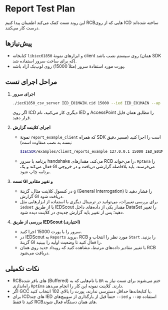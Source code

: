 # Report Test Plan

این روند تست کمک می‌کند اطمینان پیدا کنیم RCBهایی که از روی ICD ساخته شده‌اند درست کار می‌کنند.

## پیش‌نیازها
- کتابخانه `libiec61850` و ابزارهای نمونهٔ client روی سیستم نصب باشد (همان SDK که برای ساخت سرور استفاده شد).
- پورت مورد استفادهٔ سرور (مثلاً 15000) روی لوپ‌بک آزاد باشد.

## مراحل اجرای تست
1. **اجرای سرور**
   ```bash
   ./iec61850_csv_server IED_E01MAIN.cid 15000 --ied IED_E01MAIN --ap S1
   ```
   اگر روی ICD دیگری کار می‌کنید، نام IED و AccessPoint را مطابق همان فایل قرار دهید.

2. **اجرای کلاینت گزارش**
   - نمونهٔ `report_example_client` که همراه SDK است را اجرا کنید (مسیر دقیق بسته به نصب متفاوت است):
     ```bash
     $IECSDK/examples/client_reports_example 127.0.0.1 15000 IED_E01MAINLD0/LLN0$BR$brcbAlarm
     ```
   - برنامه با سرور handshake می‌کند، مقدارهای RCB را می‌خواند، `RptEna` را فعال می‌کند و یک GI می‌فرستد. باید بلافاصله گزارشی دریافت و در خروجی برنامه چاپ شود.

3. **تست GI و تغییر مقادیر**
   - در کنسول کلاینت مثال، گزینهٔ `g` (General Interrogation) را فشار دهید تا گزارش GI دریافت شود.
   - برای بررسی تغییرات، می‌توانید در ترمینال دیگری با استفاده از ابزارهایی مثل `iedset` یا از طریق IEDScout مقدار یکی از داده‌های داخل DataSet را تغییر دهید؛ پس از تغییر باید گزارش جدیدی در کلاینت دیده شود.

4. **بررسی از طریق IEDScout (اختیاری)**
   - سرور را با پورت 15000 اجرا کنید.
   - در IEDScout به `Reports` بروید، RCB مورد نظر را انتخاب و `Start` را بزنید. گزینهٔ GI را فعال کنید تا وضعیت اولیه را ببینید.
   - با تغییر مقادیر داده‌های مرتبط، مشاهده کنید که رویداد جدید روی همان RCB دریافت می‌شود.

## نکات تکمیلی
- RCBهای بافر شده (Buffered) با نام‌هایی که به `BR` ختم می‌شوند برای تست نیاز به راه‌اندازی `RptEna` دارند. کلاینت نمونه این کار را انجام می‌دهد.
- اگر GCC یا کتابخانه‌ها حداقل دسترسی ندارند، پورت را بالای 102 انتخاب کنید.
- برای ICDهای چند IED حتماً قبل از بارگذاری از سوییچ‌های `--ied` و `--ap` استفاده کنید تا فقط RCBهای همان دستگاه فعال شوند.
